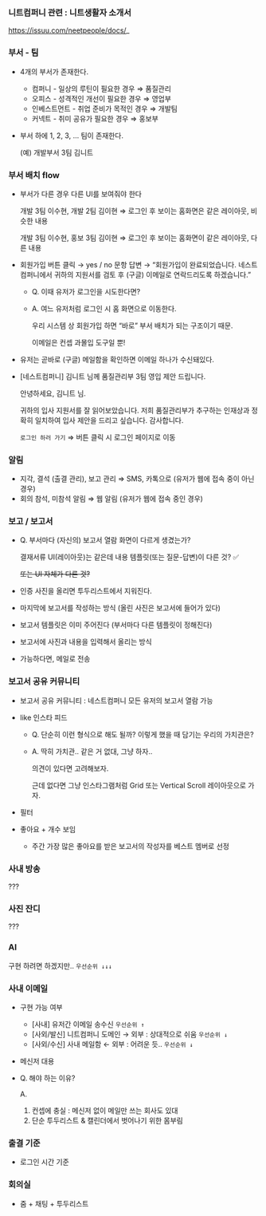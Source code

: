 ### 니트컴퍼니 관련 : 니트생활자 소개서

https://issuu.com/neetpeople/docs/_

### 부서 - 팀

- 4개의 부서가 존재한다.
    - 컴퍼니 - 일상의 루틴이 필요한 경우 ⇒ 품질관리
    - 오피스 - 성격적인 개선이 필요한 경우 ⇒ 영업부
    - 인베스트먼트 - 취업 준비가 목적인 경우 ⇒ 개발팀
    - 커넥트 - 취미 공유가 필요한 경우 ⇒ 홍보부
- 부서 하에 1, 2, 3, … 팀이 존재한다.
    
    (예) 개발부서 3팀 김니트
    

### 부서 배치 flow

- 부서가 다른 경우 다른 UI를 보여줘야 한다
    
    개발 3팀 이수현, 개발 2팀 김이현 ⇒ 로그인 후 보이는 홈화면은 같은 레이아웃, 비슷한 내용
    
    개발 3팀 이수현, 홍보 3팀 김이현 ⇒ 로그인 후 보이는 홈화면이 같은 레이아웃, 다른 내용
    
- 회원가입 버튼 클릭 → yes / no 문항 답변 → “회원가입이 완료되었습니다. 네스트컴퍼니에서 귀하의 지원서를 검토 후 (구글) 이메일로 연락드리도록 하겠습니다.”
    - Q. 이때 유저가 로그인을 시도한다면?
    - A. 여느 유저처럼 로그인 시 홈 화면으로 이동한다.
        
        우리 시스템 상 회원가입 하면 “바로” 부서 배치가 되는 구조이기 때문.
        
        이메일은 컨셉 과몰입 도구일 뿐!
        
- 유저는 곧바로 (구글) 메일함을 확인하면 이메일 하나가 수신돼있다.
- [네스트컴퍼니] 김니트 님께 품질관리부 3팀 영입 제안 드립니다.
    
    안녕하세요, 김니트 님.
    
    귀하의 입사 지원서를 잘 읽어보았습니다. 저희 품질관리부가 추구하는 인재상과 정확히 일치하여 입사 제안을 드리고 싶습니다. 감사합니다.
    
    `로그인 하러 가기` ⇒ 버튼 클릭 시 로그인 페이지로 이동
    

### 알림

- 지각, 결석 (출결 관리), 보고 관리 ⇒ SMS, 카톡으로 (유저가 웹에 접속 중이 아닌 경우)
- 회의 참석, 미참석 알림 ⇒ 웹 알림 (유저가 웹에 접속 중인 경우)

### 보고 / 보고서

- Q. 부서마다 (자신의) 보고서 열람 화면이 다르게 생겼는가?
    
    결재서류 UI(레이아웃)는 같은데 내용 템플릿(또는 질문-답변)이 다른 것? ✅
    
    ~~또는 UI 자체가 다른 것?~~
    
- 인증 사진을 올리면 투두리스트에서 지워진다.
- 마지막에 보고서를 작성하는 방식 (올린 사진은 보고서에 들어가 있다)
- 보고서 템플릿은 이미 주어진다 (부서마다 다른 템플릿이 정해진다)
- 보고서에 사진과 내용을 입력해서 올리는 방식
- 가능하다면, 메일로 전송

### 보고서 공유 커뮤니티

- 보고서 공유 커뮤니티 : 네스트컴퍼니 모든 유저의 보고서 열람 가능
- like 인스타 피드
    - Q. 단순히 이런 형식으로 해도 될까? 이렇게 했을 때 담기는 우리의 가치관은?
    - A. 딱히 가치관.. 같은 거 없대, 그냥 하자..
        
        의견이 있다면 고려해보자.
        
        근데 없다면 그냥 인스타그램처럼 Grid 또는 Vertical Scroll 레이아웃으로 가자.
        
- 필터
- 좋아요 + 개수 보임
    - 주간 가장 많은 좋아요를 받은 보고서의 작성자를 베스트 멤버로 선정

### 사내 방송

???

### 사진 잔디

???

### AI

구현 하려면 하겠지만.. `우선순위 ↓↓↓`

### 사내 이메일

- 구현 가능 여부
    - [사내] 유저간 이메일 송수신 `우선순위 ↑`
    - [사외/발신] 니트컴퍼니 도메인 → 외부 : 상대적으로 쉬움 `우선순위 ↓`
    - [사외/수신] 사내 메일함 ← 외부 : 어려운 듯.. `우선순위 ↓`
- 메신저 대용
- Q. 해야 하는 이유?
    
    A.
    
    1. 컨셉에 충실 : 메신저 없이 메일만 쓰는 회사도 있대
    2. 단순 투두리스트 & 캘린더에서 벗어나기 위한 몸부림

### 출결 기준

- 로그인 시간 기준

### 회의실

- 줌 + 채팅 + 투두리스트
